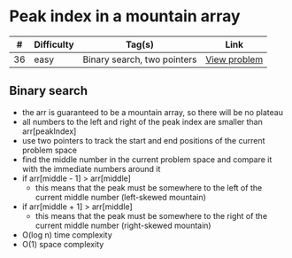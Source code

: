 # Peak index in a mountain array

| #   | Difficulty | Tag(s)                      | Link                                                                          |
| --- | ---------- | --------------------------- | ----------------------------------------------------------------------------- |
| 36  | easy       | Binary search, two pointers | [View problem](https://leetcode.com/problems/peak-index-in-a-mountain-array/) |

## Binary search

- the arr is guaranteed to be a mountain array, so there will be no plateau
- all numbers to the left and right of the peak index are smaller than arr[peakIndex]
- use two pointers to track the start and end positions of the current problem space
- find the middle number in the current problem space and compare it with the immediate numbers around it
- if arr[middle - 1] > arr[middle]
  - this means that the peak must be somewhere to the left of the current middle number (left-skewed mountain)
- if arr[middle + 1] > arr[middle]
  - this means that the peak must be somewhere to the right of the current middle number (right-skewed mountain)
- O(log n) time complexity
- O(1) space complexity
